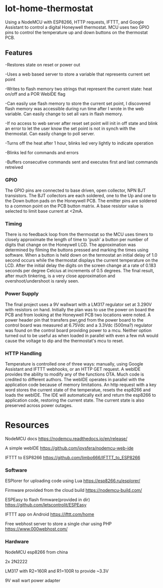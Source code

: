 # Iot-home-thermostat
Using a NodeMCU with ESP8266, HTTP requests, IFTTT, and Google Assistant to control a digital Honeywell thermostat. MCU uses two GPIO pins to control the temperature up and down buttons on the thermostat PCB. 

## Features
-Restores state on reset or power out

-Uses a web based server to store a variable that represents current set point

-Writes to flash memory two strings that represent the current state: heat on/off and a POR WebIDE flag

-Can easily use flash memory to store the current set point, I discovered flash memory was accessible during run time after I wrote in the web variable. Can easily change to set all vars in flash memory.

-If no access to web server after reset set point will init in off state and blink an error to let the user know the set point is not in synch with the thermostat. Can easily change to poll server.

-Turns off the heat after 1 hour, blinks led very lightly to indicate operation

-Blinks led for commands and errors

-Buffers consecutive commands sent and executes first and last commands retreived


### GPIO

The GPIO pins are connected to base driven, open collector, NPN BJT transistors. The BJT collectors are each soldered, one to the Up and one to the Down button pads on the Honeywell PCB. The emitter pins are soldered to a common point on the PCB button matrix. A base resistor value is selected to limit base current at <2mA.

### Timing

There is no feedback loop from the thermostat so the MCU uses timers to closely approximate the length of time to 'push' a button per number of digits that change on the Honeywell LCD. The approximation was determined by filming the buttons pressed and marking the times using software. When a button is held down on the termostat an initial delay of 1.0 second occurs while the thermostat displays the current temperature on the LCD. After the initial delay the digits on the screen change at a rate of 0.183 seconds per degree Celcius at increments of 0.5 degrees. The final result, after much tinkering, is a very close approximation and overshoot/undershoot is rarely seen.

### Power Supply

The final project uses a 9V wallwart with a LM317 regulator set at 3.290V with resistors on hand. Initially the plan was to use the power on board the PCB and from looking at the Honeywell PCB two locations were noted. A power header pin that transfers pwr,gnd from the power board to the control board was measured at 6.75Vdc and a 3.3Vdc (500ma?) regulator was found on the control board providing power to a mcu. Neither option turned out to be useful as when loaded in parallel with even a few mA would cause the voltage to dip and the thermostat's mcu to reset.

### HTTP Handling

Temperature is controlled one of three ways: manually, using Google Assistant and IFTTT webhooks, or an HTTP GET request. A webIDE provides the ability to modify any of the functions OTA. Much code is credited to different authors. The webIDE operates in parallel with the application code because of memory limitations. An http request with a key word stores the current state of the temperatue, resets the esp8266 and loads the webIDE. The IDE will automatically exit and return the esp8266 to application code, restoring the current state. The current state is also preserved across power outages. 
# Resources
NodeMCU docs https://nodemcu.readthedocs.io/en/release/

A simple webIDE https://github.com/joysfera/nodemcu-web-ide 

IFTTT to ESP8266 https://github.com/limbo666/IFTTT_to_ESP8266
### Software

ESPlorer for uploading code using Lua 
https://esp8266.ru/esplorer/ 

Firmware provided from the cloud build
https://nodemcu-build.com/

ESPEasy to flash firmware(provided in dir) 
https://github.com/letscontrolit/ESPEasy

IFTTT app on Android https://ifttt.com/home

Free webhost server to store a single char using PHP
https://www.000webhost.com/


### Hardware

NodeMCU esp8266 from china

2x 2N2222 

LM317 with R2=160R and R1=100R to provide ~3.3V

9V wall wart power adapter

